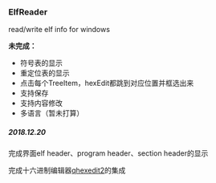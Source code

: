 ### ElfReader

read/write elf info for windows

**未完成：**

- 符号表的显示
- 重定位表的显示
- 点击每个TreeItem，hexEdit都跳到对应位置并框选出来
- 支持保存
- 支持内容修改
- 多语言（暂未打算）

##### 2018.12.20

完成界面elf header、program header、section header的显示

完成十六进制编辑器[qhexedit2](https://github.com/Simsys/qhexedit2)的集成